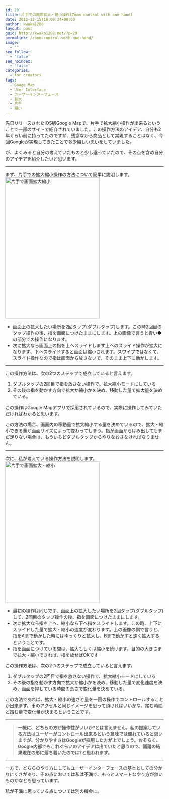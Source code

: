 ```yaml
---
id: 29
title: 片手での画面拡大・縮小操作(Zoom control with one hand)
date: 2012-12-15T16:09:34+00:00
author: kwaka1208
layout: post
guid: http://kwaka1208.net/?p=29
permalink: /zoom-control-with-one-hand/
image:
  - ""
seo_follow:
  - 'false'
seo_noindex:
  - 'false'
categories:
  - for creators
tags:
  - Googe Map
  - User Interface
  - ユーザーインターフェース
  - 拡大
  - 片手
  - 縮小
---
```

先日リリースされたiOS版Google Mapで、片手で拡大縮小操作が出来るということで一部のサイトで紹介されていました。この操作方法のアイデア、自分も2年ぐらい前に持ってたのですが、残念ながら商品として実現することはなく、今回Googleが実現してきたことで多少悔しい思いをしていました。

が、よくみると自分の考えていたものと少し違っていたので、その点を含め自分のアイデアを紹介したいと思います。
<hr>
まず、片手での拡大縮小操作の方法について簡単に説明します。
<img src="http://kwaka1208.net/wp-content/uploads/2012/12/1.png" alt="片手で画面拡大縮小" width="300" height="450" class="alignnone size-full wp-image-83" />
<ul>
	<li>画面上の拡大したい場所を2回タップ(ダブルタップ)します。この時2回目のタップ操作の後、指を画面につけたままにします。上の画像で言うと青い●の部分での操作になります。</li>
	<li>次に拡大なら画面上の指を上へスライドします上へのスライド操作が拡大になります、下へスライドすると画面は縮小されます。スワイプではなくて、スライド操作なので指は画面から放さないで、そのまま上下に動かします。</li>
</ul>
<hr>
この操作方法は、次の2つのステップで成立していると言えます。
<ol>
	<li>ダブルタップの2回目で指を放さない操作で、拡大縮小モードにしている</li>
	<li>その後の指を動かす方向で拡大か縮小かを決め、移動した量で拡大量を決めている。</li>
</ol>
この操作はGoogle Mapアプリで採用されているので、実際に操作してみていただければわかると思います。

この方法の場合、画面内の移動量で拡大縮小する量を決めているので、拡大・縮小できる量が画面サイズによって変わってしまう。指が画面からはみ出してもまだ足りない場合は、もういちどダブルタップからやりなおさなければなりません。
<hr>
次に、私が考えている操作方法を説明します。

<img src="http://kwaka1208.net/wp-content/uploads/2012/12/2.png" alt="片手で画面拡大・縮小" width="300" height="450" class="alignnone size-full wp-image-86" />
<ul>
	<li>最初の操作は同じです、画面上の拡大したい場所を2回タップ(ダブルタップ)して、2回目のタップ操作の後、指を画面につけたままにします。</li>
	<li>次に拡大なら指を上へ、縮小なら下へ指をスライドします。この時、上下にスライドした量で拡大・縮小の速度が変わります。上の画像の例で言うと、指をAまで動かした時にはゆっくりと拡大し、Bまで動かすと速く拡大するということです。</li>
	<li>指を画面につけている間は、拡大もしくは縮小を続けます。目的の大きさまで拡大・縮小できれば、指を放せばOKです</li>
</ul>
この操作方法は、次の2つのステップで成立していると言えます。
<ol>
	<li>ダブルタップの2回目で指を放さない操作で、拡大縮小モードにしている</li>
	<li>その後の指を動かす方向で拡大か縮小かを決め、移動した量で変化速度を決め、画面を押している時間の長さで変化量を決めている。</li>
</ol>

この方法であれば、拡大・縮小の速さと量を一回の操作でコントロールすることが出来ます。車のアクセルと同じイメージを思って頂ければいいかな、踏む時間と踏む量で変化量が決まるということです。
<hr>
<blockquote><strong>一概に、どちらの方が操作性がいいか?とは言えません。私の提案している方法はユーザーがコントロール出来るという意味では優れていると思いますが、分かりやすさはGoogleが採用した方が上でしょう。おそらく、Google内部でもこれぐらいのアイデアは出ていたと思うので、議論の結果現在の形に落ち着いたのでは?と思われます。</strong>
</blockquote>
<hr>
一方で、どちらのやり方にしてもユーザーインターフェースの基本としての分かりにくさがあり、その点においては私は不満で、もっとスマートなやり方が無いものかなとも思っています。

私が不満に思っている点については別の機会に。